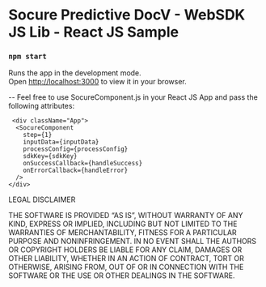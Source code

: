 # Socure Predictive DocV - WebSDK JS Lib - React JS Sample  

### `npm start`

Runs the app in the development mode.\
Open [http://localhost:3000](http://localhost:3000) to view it in your browser.

-- Feel free to use SocureComponent.js in your React JS App and pass the following attributes:

     <div className="App">
      <SocureComponent
        step={1}
        inputData={inputData}
        processConfig={processConfig}
        sdkKey={sdkKey}
        onSuccessCallback={handleSuccess}
        onErrorCallback={handleError}
      />
    </div>

LEGAL DISCLAIMER

THE SOFTWARE IS PROVIDED “AS IS”, WITHOUT WARRANTY OF ANY KIND, EXPRESS OR IMPLIED, INCLUDING BUT NOT LIMITED TO THE WARRANTIES OF MERCHANTABILITY, FITNESS FOR A PARTICULAR PURPOSE AND NONINFRINGEMENT. IN NO EVENT SHALL THE AUTHORS OR COPYRIGHT HOLDERS BE LIABLE FOR ANY CLAIM, DAMAGES OR OTHER LIABILITY, WHETHER IN AN ACTION OF CONTRACT, TORT OR OTHERWISE, ARISING FROM, OUT OF OR IN CONNECTION WITH THE SOFTWARE OR THE USE OR OTHER DEALINGS IN THE SOFTWARE.
